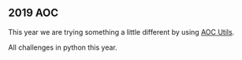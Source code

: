 ## 2019 AOC

This year we are trying something a little different by using [AOC Utils](https://github.com/loganmeetsworld/aoc_utils).

All challenges in python this year.
